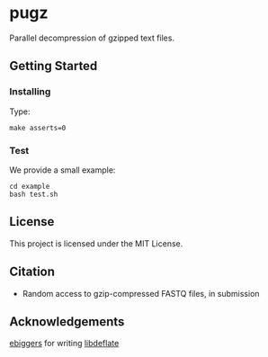 # pugz

Parallel decompression of gzipped text files.

## Getting Started

### Installing

Type:

```
make asserts=0
```

### Test

We provide a small example:

```
cd example
bash test.sh
``` 

## License

This project is licensed under the MIT License.

## Citation 

* Random access to gzip-compressed FASTQ files, in submission

## Acknowledgements

[ebiggers](https://github.com/ebiggers) for writing [libdeflate](https://github.com/ebiggers/libdeflate)


